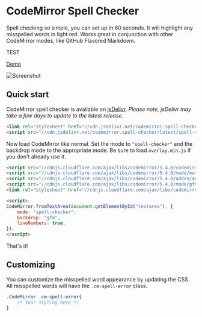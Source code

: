 # CodeMirror Spell Checker
Spell checking so simple, you can set up in 60 seconds. It will highlight any misspelled words in light red. Works great in conjunction with other CodeMirror modes, like GitHub Flavored Markdown.

TEST

[Demo](http://nextstepwebs.github.io/codemirror-spell-checker/)

![Screenshot](http://i.imgur.com/7yb5Nne.png)

## Quick start
CodeMirror spell checker is available on [jsDelivr](http://www.jsdelivr.com/#!codemirror.spell-checker). *Please note, jsDelivr may take a few days to update to the latest release.*

```HTML
<link rel="stylesheet" href="//cdn.jsdelivr.net/codemirror.spell-checker/latest/spell-checker.min.css">
<script src="//cdn.jsdelivr.net/codemirror.spell-checker/latest/spell-checker.min.js"></script>
```

Now load CodeMirror like normal. Set the mode to `"spell-checker"` and the backdrop mode to the appropriate mode. Be sure to load `overlay.min.js` if you don't already use it.

```HTML
<script src="//cdnjs.cloudflare.com/ajax/libs/codemirror/5.4.0/codemirror.min.js"></script>
<script src="//cdnjs.cloudflare.com/ajax/libs/codemirror/5.4.0/mode/markdown/markdown.min.js"></script>
<script src="//cdnjs.cloudflare.com/ajax/libs/codemirror/5.4.0/addon/mode/overlay.min.js"></script>
<script src="//cdnjs.cloudflare.com/ajax/libs/codemirror/5.4.0/mode/gfm/gfm.min.js"></script>
<link rel="stylesheet" href="//cdnjs.cloudflare.com/ajax/libs/codemirror/5.4.0/codemirror.min.css">

<script>
CodeMirror.fromTextArea(document.getElementById("textarea"), {
	mode: "spell-checker",
	backdrop: "gfm",
	lineNumbers: true,
});
</script>
```

That's it!

## Customizing
You can customize the misspelled word appearance by updating the CSS. All misspelled words will have the `.cm-spell-error` class.

```CSS
.CodeMirror .cm-spell-error{
	/* Your styling here */
}
```
